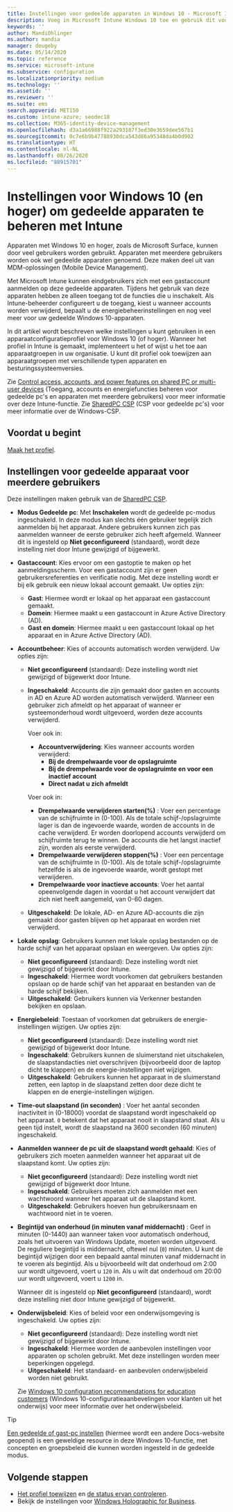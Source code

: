 ```yaml
---
title: Instellingen voor gedeelde apparaten in Windows 10 - Microsoft Intune - Azure | Microsoft Docs
description: Voeg in Microsoft Intune Windows 10 toe en gebruik dit voor het configureren voor apparaten die worden gedeeld of door meerdere gebruikers worden gebruikt. Bekijk een lijst met alle instellingen en wat deze betekenen op de apparaten, inclusief Microsoft Surface. Beheer gastaccounts, beheer accounts, verwijder inactieve accounts, geef toestemming voor of blokkeer opslaan in lokale opslag, stel energie- en slaapopties in, kies wanneer updates worden geïnstalleerd en gebruik apparaten in onderwijsomgevingen in een apparaatconfiguratieprofiel.
keywords: ''
author: MandiOhlinger
ms.author: mandia
manager: dougeby
ms.date: 05/14/2020
ms.topic: reference
ms.service: microsoft-intune
ms.subservice: configuration
ms.localizationpriority: medium
ms.technology: ''
ms.assetid: ''
ms.reviewer: ''
ms.suite: ems
search.appverid: MET150
ms.custom: intune-azure; seodec18
ms.collection: M365-identity-device-management
ms.openlocfilehash: d3a1a66988f922a293187f3ed30e3659dee567b1
ms.sourcegitcommit: 0c7e6b9b47788930dca543d86a95348da4b0d902
ms.translationtype: HT
ms.contentlocale: nl-NL
ms.lasthandoff: 08/26/2020
ms.locfileid: "88915701"
---
```

# <a name="windows-10-and-later-settings-to-manage-shared-devices-using-intune"></a>Instellingen voor Windows 10 (en hoger) om gedeelde apparaten te beheren met Intune

Apparaten met Windows 10 en hoger, zoals de Microsoft Surface, kunnen door veel gebruikers worden gebruikt. Apparaten met meerdere gebruikers worden ook wel gedeelde apparaten genoemd. Deze maken deel uit van MDM-oplossingen (Mobile Device Management).

Met Microsoft Intune kunnen eindgebruikers zich met een gastaccount aanmelden op deze gedeelde apparaten. Tijdens het gebruik van deze apparaten hebben ze alleen toegang tot de functies die u inschakelt. Als Intune-beheerder configureert u de toegang, kiest u wanneer accounts worden verwijderd, bepaalt u de energiebeheerinstellingen en nog veel meer voor uw gedeelde Windows 10-apparaten.

In dit artikel wordt beschreven welke instellingen u kunt gebruiken in een apparaatconfiguratieprofiel voor Windows 10 (of hoger). Wanneer het profiel in Intune is gemaakt, implementeert u het of wijst u het toe aan apparaatgroepen in uw organisatie. U kunt dit profiel ook toewijzen aan apparaatgroepen met verschillende typen apparaten en besturingssysteemversies.

Zie [Control access, accounts, and power features on shared PC or multi-user devices](shared-user-device-settings.md) (Toegang, accounts en energiefuncties beheren voor gedeelde pc's en apparaten met meerdere gebruikers) voor meer informatie over deze Intune-functie. Zie [SharedPC CSP](/windows/client-management/mdm/sharedpc-csp) (CSP voor gedeelde pc's) voor meer informatie over de Windows-CSP.

## <a name="before-your-begin"></a>Voordat u begint

[Maak het profiel](shared-user-device-settings.md).

## <a name="shared-multi-user-device-settings"></a>Instellingen voor gedeelde apparaat voor meerdere gebruikers

Deze instellingen maken gebruik van de [SharedPC CSP](/windows/client-management/mdm/sharedpc-csp).

- **Modus Gedeelde pc**: Met **Inschakelen** wordt de gedeelde pc-modus ingeschakeld. In deze modus kan slechts één gebruiker tegelijk zich aanmelden bij het apparaat. Andere gebruikers kunnen zich pas aanmelden wanneer de eerste gebruiker zich heeft afgemeld. Wanneer dit is ingesteld op **Niet geconfigureerd** (standaard), wordt deze instelling niet door Intune gewijzigd of bijgewerkt.
- **Gastaccount**: Kies ervoor om een gastoptie te maken op het aanmeldingsscherm. Voor een gastaccount zijn er geen gebruikersreferenties en verificatie nodig. Met deze instelling wordt er bij elk gebruik een nieuw lokaal account gemaakt. Uw opties zijn:
  - **Gast**: Hiermee wordt er lokaal op het apparaat een gastaccount gemaakt.
  - **Domein**: Hiermee maakt u een gastaccount in Azure Active Directory (AD).
  - **Gast en domein**: Hiermee maakt u een gastaccount lokaal op het apparaat en in Azure Active Directory (AD).
- **Accountbeheer**: Kies of accounts automatisch worden verwijderd. Uw opties zijn:
  - **Niet geconfigureerd** (standaard): Deze instelling wordt niet gewijzigd of bijgewerkt door Intune.
  - **Ingeschakeld**: Accounts die zijn gemaakt door gasten en accounts in AD en Azure AD worden automatisch verwijderd. Wanneer een gebruiker zich afmeldt op het apparaat of wanneer er systeemonderhoud wordt uitgevoerd, worden deze accounts verwijderd.

    Voer ook in:

    - **Accountverwijdering**: Kies wanneer accounts worden verwijderd:
      - **Bij de drempelwaarde voor de opslagruimte**
      - **Bij de drempelwaarde voor de opslagruimte en voor een inactief account**
      - **Direct nadat u zich afmeldt**

    Voer ook in:

    - **Drempelwaarde verwijderen starten(%)** : Voer een percentage van de schijfruimte in (0-100). Als de totale schijf-/opslagruimte lager is dan de ingevoerde waarde, worden de accounts in de cache verwijderd. Er worden doorlopend accounts verwijderd om schijfruimte terug te winnen. De accounts die het langst inactief zijn, worden als eerste verwijderd.
    - **Drempelwaarde verwijderen stoppen(%)** : Voer een percentage van de schijfruimte in (0-100). Als de totale schijf-/opslagruimte hetzelfde is als de ingevoerde waarde, wordt gestopt met verwijderen.
    - **Drempelwaarde voor inactieve accounts**: Voer het aantal opeenvolgende dagen in voordat u het account verwijdert dat zich niet heeft aangemeld, van 0-60 dagen.

  - **Uitgeschakeld**: De lokale, AD- en Azure AD-accounts die zijn gemaakt door gasten blijven op het apparaat en worden niet verwijderd.

- **Lokale opslag**: Gebruikers kunnen met lokale opslag bestanden op de harde schijf van het apparaat opslaan en weergeven. Uw opties zijn:
  - **Niet geconfigureerd** (standaard): Deze instelling wordt niet gewijzigd of bijgewerkt door Intune.
  - **Ingeschakeld**: Hiermee wordt voorkomen dat gebruikers bestanden opslaan op de harde schijf van het apparaat en bestanden van de harde schijf bekijken.
  - **Uitgeschakeld**: Gebruikers kunnen via Verkenner bestanden bekijken en opslaan.

- **Energiebeleid**: Toestaan of voorkomen dat gebruikers de energie-instellingen wijzigen. Uw opties zijn:
  - **Niet geconfigureerd** (standaard): Deze instelling wordt niet gewijzigd of bijgewerkt door Intune.
  - **Ingeschakeld**: Gebruikers kunnen de sluimerstand niet uitschakelen, de slaapstandacties niet overschrijven (bijvoorbeeld door de laptop dicht te klappen) en de energie-instellingen niet wijzigen.
  - **Uitgeschakeld**: Gebruikers kunnen het apparaat in de sluimerstand zetten, een laptop in de slaapstand zetten door deze dicht te klappen en de energie-instellingen wijzigen.

- **Time-out slaapstand (in seconden)** : Voer het aantal seconden inactiviteit in (0-18000) voordat de slaapstand wordt ingeschakeld op het apparaat. `0` betekent dat het apparaat nooit in slaapstand staat. Als u geen tijd instelt, wordt de slaapstand na 3600 seconden (60 minuten) ingeschakeld.

- **Aanmelden wanneer de pc uit de slaapstand wordt gehaald**: Kies of gebruikers zich moeten aanmelden wanneer het apparaat uit de slaapstand komt. Uw opties zijn:
  - **Niet geconfigureerd** (standaard): Deze instelling wordt niet gewijzigd of bijgewerkt door Intune.
  - **Ingeschakeld**: Gebruikers moeten zich aanmelden met een wachtwoord wanneer het apparaat uit de slaapstand komt.
  - **Uitgeschakeld**: Gebruikers hoeven hun gebruikersnaam en wachtwoord niet in te voeren.

- **Begintijd van onderhoud (in minuten vanaf middernacht)** : Geef in minuten (0-1440) aan wanneer taken voor automatisch onderhoud, zoals het uitvoeren van Windows Update, moeten worden uitgevoerd. De reguliere begintijd is middernacht, oftewel nul (`0`) minuten. U kunt de begintijd wijzigen door een bepaald aantal minuten vanaf middernacht in te voeren als begintijd. Als u bijvoorbeeld wilt dat onderhoud om 2:00 uur wordt uitgevoerd, voert u `120` in. Als u wilt dat onderhoud om 20:00 uur wordt uitgevoerd, voert u `1200` in.

  Wanneer dit is ingesteld op **Niet geconfigureerd** (standaard), wordt deze instelling niet door Intune gewijzigd of bijgewerkt.

- **Onderwijsbeleid**: Kies of beleid voor een onderwijsomgeving is ingeschakeld. Uw opties zijn:
  - **Niet geconfigureerd** (standaard): Deze instelling wordt niet gewijzigd of bijgewerkt door Intune.
  - **Ingeschakeld**: Hiermee worden de aanbevolen instellingen voor apparaten op scholen gebruikt. Met deze instellingen worden meer beperkingen opgelegd.
  - **Uitgeschakeld**: Het standaard- en aanbevolen onderwijsbeleid worden niet gebruikt.

  Zie [Windows 10 configuration recommendations for education customers](/education/windows/configure-windows-for-education) (Windows 10-configuratieaanbevelingen voor klanten uit het onderwijs) voor meer informatie over het onderwijsbeleid.

> [!TIP]
> [Een gedeelde of gast-pc instellen](/windows/configuration/set-up-shared-or-guest-pc) (hiermee wordt een andere Docs-website geopend) is een geweldige resource in deze Windows 10-functie, met concepten en groepsbeleid die kunnen worden ingesteld in de gedeelde modus.

## <a name="next-steps"></a>Volgende stappen

- [Het profiel toewijzen](device-profile-assign.md) en [de status ervan controleren](device-profile-monitor.md).
- Bekijk de instellingen voor [Windows Holographic for Business](shared-user-device-settings-windows-holographic.md).
